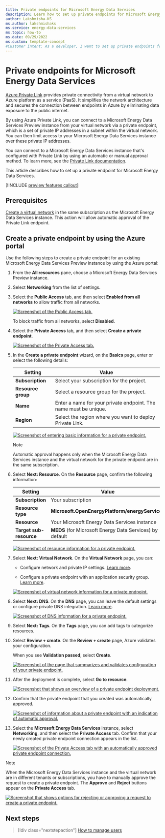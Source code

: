 ```yaml
---
title: Private endpoints for Microsoft Energy Data Services
description: Learn how to set up private endpoints for Microsoft Energy Data Services by using Azure Private Link.
author: Lakshmisha-KS
ms.author: lakshmishaks
ms.service: energy-data-services
ms.topic: how-to
ms.date: 09/29/2022
ms.custom: template-concept
#Customer intent: As a developer, I want to set up private endpoints for Microsoft Energy Data Services.
---
```


# Private endpoints for Microsoft Energy Data Services
[Azure Private Link](../private-link/private-link-overview.md) provides private connectivity from a virtual network to Azure platform as a service (PaaS). It simplifies the network architecture and secures the connection between endpoints in Azure by eliminating data exposure to the public internet.

By using Azure Private Link, you can connect to a Microsoft Energy Data Services Preview instance from your virtual network via a private endpoint, which is a set of private IP addresses in a subnet within the virtual network. You can then limit access to your Microsoft Energy Data Services instance over these private IP addresses. 

You can connect to a Microsoft Energy Data Services instance that's configured with Private Link by using an automatic or manual approval method. To learn more, see the [Private Link documentation](../private-link/private-endpoint-overview.md#access-to-a-private-link-resource-using-approval-workflow).

This article describes how to set up a private endpoint for Microsoft Energy Data Services. 

[!INCLUDE [preview features callout](./includes/preview/preview-callout.md)]

## Prerequisites

[Create a virtual network](../virtual-network/quick-create-portal.md) in the same subscription as the Microsoft Energy Data Services instance. This action will allow automatic approval of the Private Link endpoint.

## Create a private endpoint by using the Azure portal

Use the following steps to create a private endpoint for an existing Microsoft Energy Data Services Preview instance by using the Azure portal:

1. From the **All resources** pane, choose a Microsoft Energy Data Services Preview instance.
1. Select **Networking** from the list of settings.       
1. Select the **Public Access** tab, and then select **Enabled from all networks** to allow traffic from all networks.

    [![Screenshot of the Public Access tab.](media/how-to-manage-private-links/private-links-1-Networking.png)](media/how-to-manage-private-links/private-links-1-Networking.png#lightbox)
	
    To block traffic from all networks, select **Disabled**.

1. Select the **Private Access** tab, and then select **Create a private endpoint**.
 
    [![Screenshot of the Private Access tab.](media/how-to-manage-private-links/private-links-2-create-private-endpoint.png)](media/how-to-manage-private-links/private-links-2-create-private-endpoint.png#lightbox)
 
1. In the **Create a private endpoint** wizard, on the **Basics** page, enter or select the following details:

    |Setting| Value|
    |--------|-----|
    |**Subscription**| Select your subscription for the project.|
    |**Resource group**| Select a resource group for the project.|
    |**Name**| Enter a name for your private endpoint. The name must be unique.|
    |**Region**| Select the region where you want to deploy Private Link. |

    [![Screenshot of entering basic information for a private endpoint.](media/how-to-manage-private-links/private-links-3-basics.png)](media/how-to-manage-private-links/private-links-3-basics.png#lightbox)
	
    > [!NOTE]
    > Automatic approval happens only when the Microsoft Energy Data Services instance and the virtual network for the private endpoint are in the same subscription.

1. Select **Next: Resource**. On the **Resource** page, confirm the following information:

    |Setting| Value|
    |--------|--------|
    |**Subscription**| Your subscription|
    |**Resource type**|	**Microsoft.OpenEnergyPlatform/energyServices**|
    |**Resource**| Your Microsoft Energy Data Services instance|
    |**Target sub-resource**| **MEDS** (for Microsoft Energy Data Services) by default|
	
    [![Screenshot of resource information for a private endpoint.](media/how-to-manage-private-links/private-links-4-resource.png)](media/how-to-manage-private-links/private-links-4-resource.png#lightbox)
 
1. Select **Next: Virtual Network**. On the **Virtual Network** page, you can:

    * Configure network and private IP settings. [Learn more](../private-link/create-private-endpoint-portal.md#create-a-private-endpoint).

    * Configure a private endpoint with an application security group. [Learn more](../private-link/configure-asg-private-endpoint.md#create-private-endpoint-with-an-asg).

    [![Screenshot of virtual network information for a private endpoint.](media/how-to-manage-private-links/private-links-4-virtual-network.png)](media/how-to-manage-private-links/private-links-4-virtual-network.png#lightbox)

1. Select **Next: DNS**. On the **DNS** page, you can leave the default settings or configure private DNS integration. [Learn more](../private-link/private-endpoint-overview.md#dns-configuration).

    [![Screenshot of DNS information for a private endpoint.](media/how-to-manage-private-links/private-links-5-dns.png)](media/how-to-manage-private-links/private-links-5-dns.png#lightbox)

1. Select **Next: Tags**. On the **Tags** page, you can add tags to categorize resources.
1. Select **Review + create**. On the **Review + create** page, Azure validates your configuration.

    When you see **Validation passed**, select **Create**.

    [![Screenshot of the page that summarizes and validates configuration of your private endpoint.](media/how-to-manage-private-links/private-links-6-review.png)](media/how-to-manage-private-links/private-links-6-review.png#lightbox)
 
1. After the deployment is complete, select **Go to resource**. 

    [![Screenshot that shows an overview of a private endpoint deployment.](media/how-to-manage-private-links/private-links-7-deploy.png)](media/how-to-manage-private-links/private-links-7-deploy.png#lightbox)
  
1. Confirm that the private endpoint that you created was automatically approved.

    [![Screenshot of information about a private endpoint with an indication of automatic approval.](media/how-to-manage-private-links/private-links-8-request-response.png)](media/how-to-manage-private-links/private-links-8-request-response.png#lightbox)
 
1. Select the **Microsoft Energy Data Services** instance, select **Networking**, and then select the **Private Access** tab. Confirm that your newly created private endpoint connection appears in the list.

    [![Screenshot of the Private Access tab with an automatically approved private endpoint connection.](media/how-to-manage-private-links/private-links-9-auto-approved.png)](media/how-to-manage-private-links/private-links-9-auto-approved.png#lightbox)

> [!NOTE]
> When the Microsoft Energy Data Services instance and the virtual network are in different tenants or subscriptions, you have to manually approve the request to create a private endpoint. The **Approve** and **Reject** buttons appear on the **Private Access** tab. 
>
> [![Screenshot that shows options for rejecting or approving a request to create a private endpoint.](media/how-to-manage-private-links/private-links-10-awaiting-approval.png)](media/how-to-manage-private-links/private-links-10-awaiting-approval.png#lightbox)

## Next steps
<!-- Add a context sentence for the following links -->
> [!div class="nextstepaction"]
> [How to manage users](how-to-manage-users.md)

